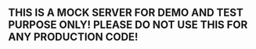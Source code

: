 ## THIS IS A MOCK SERVER FOR DEMO AND TEST PURPOSE ONLY! PLEASE DO NOT USE THIS FOR ANY PRODUCTION CODE!